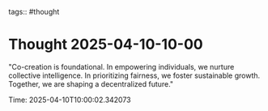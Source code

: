 tags:: #thought

# Thought 2025-04-10-10-00

"Co-creation is foundational. In empowering individuals, we nurture collective intelligence. In prioritizing fairness, we foster sustainable growth. Together, we are shaping a decentralized future."

Time: 2025-04-10T10:00:02.342073
